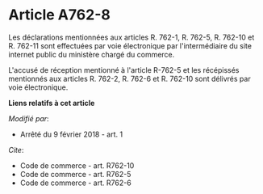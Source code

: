 # Article A762-8

Les déclarations mentionnées aux articles R. 762-1, R. 762-5, R. 762-10 et R. 762-11 sont effectuées par voie électronique
par l'intermédiaire du site internet public du ministère chargé du commerce.

L'accusé de réception mentionné à l'article R-762-5 et les récépissés mentionnés aux articles R. 762-2, R. 762-6 et R. 762-10
sont délivrés par voie électronique.

**Liens relatifs à cet article**

_Modifié par_:

  - Arrêté du 9 février 2018 - art. 1

_Cite_:

  - Code de commerce - art. R762-10
  - Code de commerce - art. R762-5
  - Code de commerce - art. R762-6
